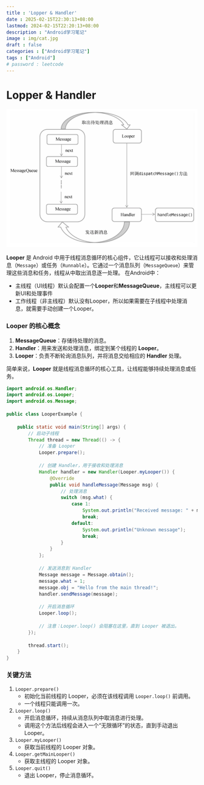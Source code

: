 ```yaml
---
title : 'Lopper & Handler'
date : 2025-02-15T22:30:13+08:00
lastmod: 2024-02-15T22:20:13+08:00
description : "Android学习笔记" 
image : img/cat.jpg
draft : false    
categories : ["Android学习笔记"]
tags : ["Android"]
# password : leetcode
---
```


# Lopper & Handler

![image-20250215164359613](https://raw.githubusercontent.com/Kennems/blog-image/main/image-20250215164359613.png)

**Looper** 是 Android 中用于线程消息循环的核心组件，它让线程可以接收和处理消息（`Message`）或任务（`Runnable`）。它通过一个消息队列（`MessageQueue`）来管理这些消息和任务，线程从中取出消息逐一处理。 在Android中：

- 主线程（UI线程）默认会配置一个**Looper**和**MessageQueue**，主线程可以更新UI和处理事件
- 工作线程（非主线程）默认没有Looper，所以如果需要在子线程中处理消息，就需要手动创建一个Looper。

### Looper 的核心概念

1. **MessageQueue**：存储待处理的消息。
2. **Handler**：用来发送和处理消息，绑定到某个线程的 **Looper**。
3. **Looper**：负责不断轮询消息队列，并将消息交给相应的 **Handler** 处理。

简单来说，**Looper** 就是线程消息循环的核心工具，让线程能够持续处理消息或任务。

```java
import android.os.Handler;
import android.os.Looper;
import android.os.Message;

public class LooperExample {

    public static void main(String[] args) {
        // 启动子线程
        Thread thread = new Thread(() -> {
            // 准备 Looper
            Looper.prepare();

            // 创建 Handler，用于接收和处理消息
            Handler handler = new Handler(Looper.myLooper()) {
                @Override
                public void handleMessage(Message msg) {
                    // 处理消息
                    switch (msg.what) {
                        case 1:
                            System.out.println("Received message: " + msg.obj);
                            break;
                        default:
                            System.out.println("Unknown message");
                            break;
                    }
                }
            };

            // 发送消息到 Handler
            Message message = Message.obtain();
            message.what = 1;
            message.obj = "Hello from the main thread!";
            handler.sendMessage(message);

            // 开启消息循环
            Looper.loop();

            // 注意：Looper.loop() 会阻塞在这里，直到 Looper 被退出。
        });

        thread.start();
    }
}
```

### 关键方法

1. `Looper.prepare()`
   - 初始化当前线程的 Looper，必须在该线程调用 `Looper.loop()` 前调用。
   - 一个线程只能调用一次。
2. `Looper.loop()`
   - 开启消息循环，持续从消息队列中取消息进行处理。
   - 调用这个方法后线程会进入一个“无限循环”的状态，直到手动退出 Looper。
3. `Looper.myLooper()`
   - 获取当前线程的 Looper 对象。
4. `Looper.getMainLooper()`
   - 获取主线程的 Looper 对象。
5. `Looper.quit()`
   - 退出 Looper，停止消息循环。